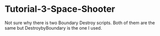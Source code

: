 # Tutorial-3-Space-Shooter
Not sure why there is two Boundary Destroy scripts. Both of them are the same but DestroybyBoundary is the one I used.
